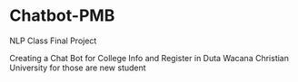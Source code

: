 # Chatbot-PMB
NLP Class Final Project

Creating a Chat Bot for College Info and Register in Duta Wacana Christian University for those are new student
